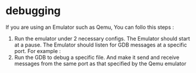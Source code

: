 # debugging

If you are using an Emulator such as Qemu, You can follo this steps : 
1. Run the emulator under 2 necessary configs. The Emulator should start at a pause. The Emulator should listen for GDB messages at a specific port. For example : 
2. Run the GDB to debug a specific file. And make it send and receive messages from the same port as that specified by the Qemu emulator
